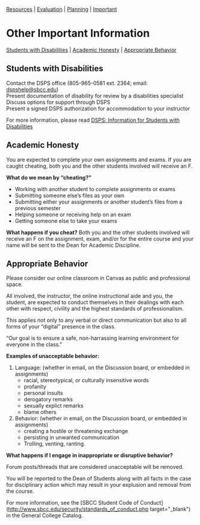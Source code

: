 [Resources](resources.html) |
[Evaluation](evaluation.html) |
[Planning](planning.html) |
[Important](important.html)

# Other Important Information
[Students with Disabilities](#students-with-disabilities) | [Academic Honesty](#academic-honesty) | [Appropriate Behavior](#appropriate-behavior)

## Students with Disabilities
Contact the DSPS office (805-965-0581 ext. 2364; email: [dspshelp@sbcc.edu](mailto:dspshelp@sbcc.edu))  
Present documentation of disability for review by a disabilities specialist  
Discuss options for support through DSPS  
Present a signed DSPS authorization for accommodation to your instructor

For more information, please read [DSPS: Information for Students with Disabilities](https://canvas.sbcc.edu/courses/33499/pages/dsps-information-for-students-with-disabilities "DSPS: Information for Students with Disabilities ")

## Academic Honesty
You are expected to complete your own assignments and exams. If you are caught cheating, both you and the other students involved will receive an F.

**What do we mean by “cheating?”**

-   Working with another student to complete assignments or exams
-   Submitting someone else’s files as your own
-   Submitting either your assignments or another student’s files from a previous semester
-   Helping someone or receiving help on an exam
-   Getting someone else to take your exams

**What happens if you cheat?**
Both you and the other students involved will receive an F on the assignment, exam, and/or for the entire course and your name will be sent to the Dean for Academic Discipline.

## Appropriate Behavior
Please consider our online classroom in Canvas as public and professional space.

All involved, the instructor, the online instructional aide and you, the student, are expected to conduct themselves in their dealings with each other with respect, civility and the highest standards of professionalism.

This applies not only to any verbal or direct communication but also to all forms of your “digital” presence in the class.

“Our goal is to ensure a safe, non-harrassing learning environment for everyone in the class.”

**Examples of unacceptable behavior:**

1. Language: (whether in email, on the Discussion board, or embedded in assignments)
   *  racial, stereotypical, or culturally insensitive words
   * profanity
   * personal insults
   * derogatory remarks
   * sexually explict remarks
   * blame others
2. Behavior: (whether in email, on the Discussion board, or embedded in assignments)
   * creating a hostile or threatening exchange
   * persisting in unwanted communication
   * Trolling, venting, ranting.

**What happens if I engage in inappropriate or disruptive behavior?**

Forum posts/threads that are considered unacceptable will be removed.

You will be reported to the Dean of Students along with all facts in the case for disciplinary action which may result in your explusion and removal from the course.

For more information, see the [SBCC Student Code of Conduct](http://www.sbcc.edu/security/standards_of_conduct.php  target="_blank") in the General College Catalog.
